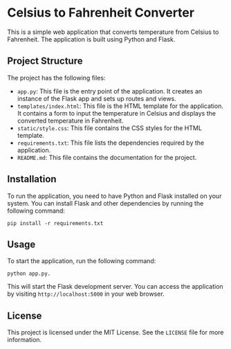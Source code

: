 # Celsius to Fahrenheit Converter

This is a simple web application that converts temperature from Celsius to Fahrenheit. The application is built using Python and Flask.

## Project Structure

The project has the following files:

- `app.py`: This file is the entry point of the application. It creates an instance of the Flask app and sets up routes and views.
- `templates/index.html`: This file is the HTML template for the application. It contains a form to input the temperature in Celsius and displays the converted temperature in Fahrenheit.
- `static/style.css`: This file contains the CSS styles for the HTML template.
- `requirements.txt`: This file lists the dependencies required by the application.
- `README.md`: This file contains the documentation for the project.

## Installation

To run the application, you need to have Python and Flask installed on your system. You can install Flask and other dependencies by running the following command:

```
pip install -r requirements.txt
```

## Usage

To start the application, run the following command:

```
python app.py.
```

This will start the Flask development server. You can access the application by visiting `http://localhost:5000` in your web browser.

## License

This project is licensed under the MIT License. See the `LICENSE` file for more information.
